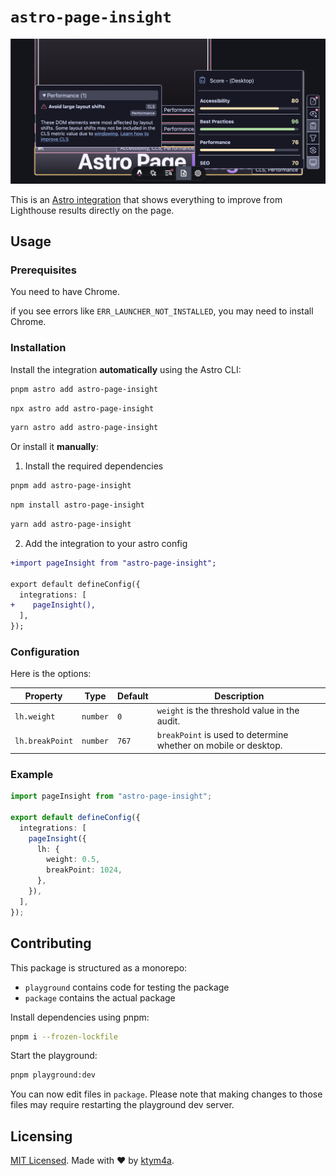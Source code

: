 # `astro-page-insight`

![](../.github/demo.png)

This is an [Astro integration](https://docs.astro.build/en/guides/integrations-guide/) that shows everything to improve from Lighthouse results directly on the page.

## Usage

### Prerequisites

You need to have Chrome.

if you see errors like `ERR_LAUNCHER_NOT_INSTALLED`, you may need to install Chrome.


### Installation

Install the integration **automatically** using the Astro CLI:

```bash
pnpm astro add astro-page-insight
```

```bash
npx astro add astro-page-insight
```

```bash
yarn astro add astro-page-insight
```

Or install it **manually**:

1. Install the required dependencies

```bash
pnpm add astro-page-insight
```

```bash
npm install astro-page-insight
```

```bash
yarn add astro-page-insight
```

2. Add the integration to your astro config

```diff
+import pageInsight from "astro-page-insight";

export default defineConfig({
  integrations: [
+    pageInsight(),
  ],
});
```

### Configuration


Here is the options:

| Property | Type | Default | Description |
| --- | --- | --- | --- |
| `lh.weight` | `number` | `0` | `weight` is the threshold value in the audit. |
| `lh.breakPoint` | `number` | `767` | `breakPoint` is used to determine whether on mobile or desktop. |

### Example

```.ts
import pageInsight from "astro-page-insight";

export default defineConfig({
  integrations: [
    pageInsight({
      lh: {
        weight: 0.5,
        breakPoint: 1024,
      },
    }),
  ],
});
```

## Contributing

This package is structured as a monorepo:

- `playground` contains code for testing the package
- `package` contains the actual package

Install dependencies using pnpm: 

```bash
pnpm i --frozen-lockfile
```

Start the playground:

```bash
pnpm playground:dev
```

You can now edit files in `package`. Please note that making changes to those files may require restarting the playground dev server.

## Licensing

[MIT Licensed](https://github.com/ktym4a/astro-page-insight/blob/main/LICENSE). Made with ❤️ by [ktym4a](https://github.com/ktym4a).

<!-- ## Acknowledgements

TODO: -->
